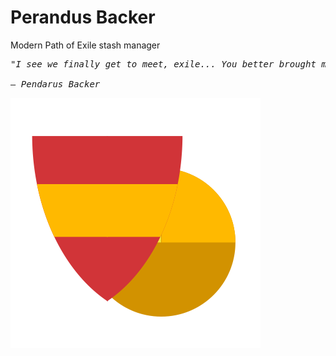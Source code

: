 # Perandus Backer
Modern Path of Exile stash manager

<pre>
<i>"I see we finally get to meet, exile... You better brought me something worth my time"</i>

<i>— Pendarus Backer</i>
</pre>



<img src="./PerandusBacker/Assets/Logos/PerandusBacker_400.png" />
